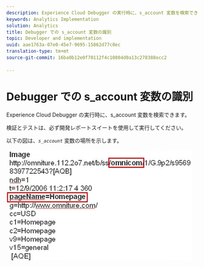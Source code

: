 ```yaml
---
description: Experience Cloud Debugger の実行時に、s_account 変数を検索できます。
keywords: Analytics Implementation
solution: Analytics
title: Debugger での s_account 変数の識別
topic: Developer and implementation
uuid: aae1763a-07e0-45e7-9695-15862d77c0ec
translation-type: tm+mt
source-git-commit: 16ba0b12e0f70112f4c10804d0a13c278388ecc2

---
```



# Debugger での s_account 変数の識別

Experience Cloud Debugger の実行時に、s_account 変数を検索できます。

検証とテストは、必ず開発レポートスイートを使用して実行してください。

以下の図は、*`s_account`* 変数の場所を示します。

![](assets/debugger_code.png)

